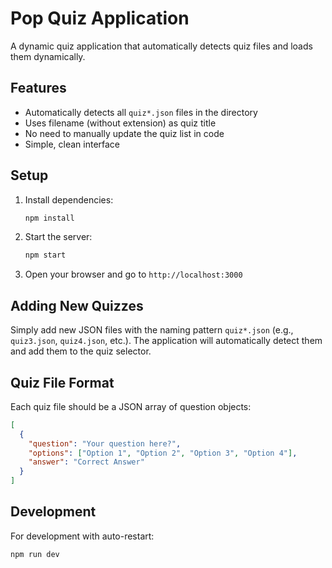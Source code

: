 # Pop Quiz Application

A dynamic quiz application that automatically detects quiz files and loads them dynamically.

## Features

- Automatically detects all `quiz*.json` files in the directory
- Uses filename (without extension) as quiz title
- No need to manually update the quiz list in code
- Simple, clean interface

## Setup

1. Install dependencies:
   ```bash
   npm install
   ```

2. Start the server:
   ```bash
   npm start
   ```

3. Open your browser and go to `http://localhost:3000`

## Adding New Quizzes

Simply add new JSON files with the naming pattern `quiz*.json` (e.g., `quiz3.json`, `quiz4.json`, etc.). The application will automatically detect them and add them to the quiz selector.

## Quiz File Format

Each quiz file should be a JSON array of question objects:

```json
[
  {
    "question": "Your question here?",
    "options": ["Option 1", "Option 2", "Option 3", "Option 4"],
    "answer": "Correct Answer"
  }
]
```

## Development

For development with auto-restart:
```bash
npm run dev
```
